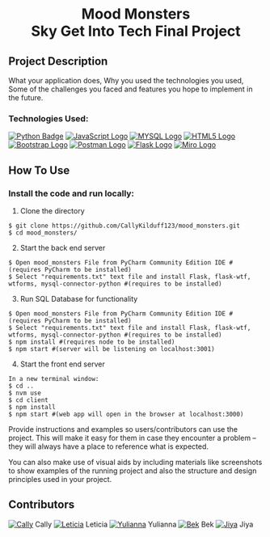 <!-- TITLE -->
<div align=center>
<h1>Mood Monsters <br> Sky Get Into Tech Final Project</h1> 
</div>

<!-- PROJECT DESCRIPTION -->
## Project Description 
What your application does,
Why you used the technologies you used,
Some of the challenges you faced and features you hope to implement in the future.

### Technologies Used:  
<!-- <a href=""> <img src="" alt=""></a> -->
<!-- TODO: Find which way is better to do badges  -->
<!--ANOTHER WAY TO DO BADGE WHICH SEEMS BETTER  ![<Badge Name>](https://img.shields.io/badge/<Badge Text>-<Background Color>?style=for-the-badge&logo=<Icon Name>&logoColor=<Logo Color>)  -->
<!--ANOTHER WAY TO DO BADGE WHICH SEEMS BETTER  [![LinkedIn](https://img.shields.io/badge/LinkedIn-%230077B5.svg?logo=linkedin&logoColor=white)](https://linkedin.com/in/https://www.linkedin.com/in/rebecca-solomon-75aa56191/)  -->
<a href="https://docs.python.org/3.13/"> <img src="https://img.shields.io/badge/Python-FFD43B?style=for-the-badge&logo=python&logoColor=blue" alt="Python Badge"></a> 
<a href="https://www.w3schools.com/js/"><img src="https://img.shields.io/badge/JavaScript-323330?style=for-the-badge&logo=javascript&logoColor=F7DF1E" alt="JavaScript Logo"></a>
<a href="https://www.mysql.com/"> <img src="https://img.shields.io/badge/MySQL-005C84?style=for-the-badge&logo=mysql&logoColor=white" alt="MYSQL Logo"></a>
<a href="https://html.com/html5/"> <img src="https://img.shields.io/badge/HTML5-E34F26?style=for-the-badge&logo=html5&logoColor=white" alt="HTML5 Logo"></a>
<a href="https://getbootstrap.com/"> <img src="https://img.shields.io/badge/Bootstrap-563D7C?style=for-the-badge&logo=bootstrap&logoColor=white" alt="Bootstrap Logo"></a>
<a href="https://www.postman.com/"> <img src="https://img.shields.io/badge/Postman-FF6C37?style=for-the-badge&logo=Postman&logoColor=white" alt="Postman Logo"></a>
<a href="https://flask.palletsprojects.com/en/3.0.x/"> <img src="https://img.shields.io/badge/Flask-000000?style=for-the-badge&logo=flask&logoColor=white" alt="Flask Logo"></a>
<a href="https://miro.com/"> <img src="https://img.shields.io/badge/Miro-F7C922?style=for-the-badge&logo=Miro&logoColor=050036" alt="Miro Logo"></a>

<!-- HOW TO USE THE APP --> 
## How To Use 
### Install the code and run locally: 
1. Clone the directory

```
$ git clone https://github.com/CallyKilduff123/mood_monsters.git 
$ cd mood_monsters/
```
2. Start the back end server 
```
$ Open mood_monsters File from PyCharm Community Edition IDE #(requires PyCharm to be installed)
$ Select "requirements.txt" text file and install Flask, flask-wtf, wtforms, mysql-connector-python #(requires to be installed)
```
3. Run SQL Database for functionality  
```
$ Open mood_monsters File from PyCharm Community Edition IDE #(requires PyCharm to be installed)
$ Select "requirements.txt" text file and install Flask, flask-wtf, wtforms, mysql-connector-python #(requires to be installed)
$ npm install #(requires node to be installed)
$ npm start #(server will be listening on localhost:3001)
```
4. Start the front end server 
```
In a new terminal window: 
$ cd ..
$ nvm use
$ cd client
$ npm install
$ npm start #(web app will open in the browser at localhost:3000)
``` 
Provide instructions and examples so users/contributors can use the project. This will make it easy for them in case they encounter a problem – they will always have a place to reference what is expected.

You can also make use of visual aids by including materials like screenshots to show examples of the running project and also the structure and design principles used in your project.

## Contributors
[![Cally](https://img.icons8.com/nolan/25/github.png)](https://github.com/CallyKilduff123) Cally [![Leticia](https://img.icons8.com/nolan/25/github.png)](https://github.com/Leticia-Santos922) Leticia [![Yulianna](https://img.icons8.com/nolan/25/github.png)](https://github.com/yuliannagarcia) Yulianna [![Bek](https://img.icons8.com/nolan/25/github.png)](https://github.com/BekstersLab) Bek [![Jiya](https://img.icons8.com/nolan/25/github.png)](https://github.com/Jiyabharti) Jiya 
